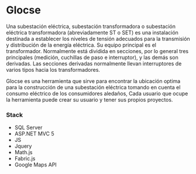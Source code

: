 # Glocse

Una subestación eléctrica, subestación transformadora o subestación eléctrica transformadora (abreviadamente ST o SET) es una instalación destinada a establecer los niveles de tensión adecuados para la transmisión y distribución de la energía eléctrica. Su equipo principal es el transformador. Normalmente está dividida en secciones, por lo general tres principales (medición, cuchillas de paso e interruptor), y las demás son derivadas. Las secciones derivadas normalmente llevan interruptores de varios tipos hacia los transformadores.

Glocse es una herramienta que sirve para encontrar la ubicación optima para la construcción de una subestación eléctrica tomando en cuenta el consumo eléctrico de los consumidores aledaños, Cada usuario que ocupe la herramienta puede crear su usuario y tener sus propios proyectos.

### Stack

- SQL Server
- ASP.NET MVC 5
- JS
- Jquery
- Math.js
- Fabric.js
- Google Maps API
